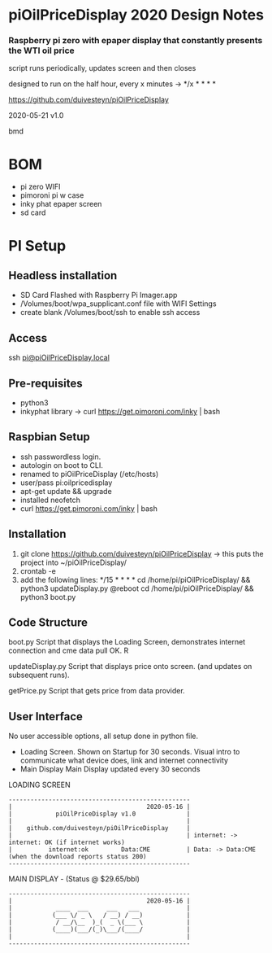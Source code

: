 # piOilPriceDisplay 2020 Design Notes
### Raspberry pi zero with epaper display that constantly presents the WTI oil price
script runs periodically, updates screen and then closes

designed to run on the half hour, every x minutes -> */x * * * * 

https://github.com/duivesteyn/piOilPriceDisplay

2020-05-21 v1.0

bmd


# BOM
- pi zero WIFI
- pimoroni pi w case
- inky phat epaper screen
- sd card

# PI Setup
## Headless installation
- SD Card Flashed with Raspberry Pi Imager.app
- /Volumes/boot/wpa_supplicant.conf file with WIFI Settings
- create blank /Volumes/boot/ssh to enable ssh access

## Access
ssh pi@piOilPriceDisplay.local

## Pre-requisites
- python3
- inkyphat library -> curl https://get.pimoroni.com/inky | bash

## Raspbian Setup
- ssh passwordless login. 
- autologin on boot to CLI.
- renamed to piOilPriceDisplay (/etc/hosts)
- user/pass pi:oilpricedisplay
- apt-get update && upgrade
- installed neofetch
- curl https://get.pimoroni.com/inky | bash
 
## Installation
1. git clone https://github.com/duivesteyn/piOilPriceDisplay    -> this puts the project into ~/piOilPriceDisplay/
3. crontab -e
4. add the following lines:
*/15 * * * * cd /home/pi/piOilPriceDisplay/ && python3 updateDisplay.py
@reboot cd /home/pi/piOilPriceDisplay/ && python3 boot.py

## Code Structure 
boot.py
 	Script that displays the Loading Screen, demonstrates internet connection and cme data pull OK. R
	
updateDisplay.py 
    Script that displays price onto screen. (and updates on subsequent runs).

getPrice.py
    Script that gets price from data provider.

## User Interface
No user accessible options, all setup done in python file.
- Loading Screen. 	Shown on Startup for 30 seconds. Visual intro to communicate what device does, link and internet connectivity
- Main Display 		Main Display updated every 30 seconds

LOADING SCREEN

    --------------------------------------------------
    |                                     2020-05-16 |
    |            piOilPriceDisplay v1.0              |
    |                                                |
    |    github.com/duivesteyn/piOilPriceDisplay     |
    |                                                | internet: -> internet: OK (if internet works)		
    |          internet:ok         Data:CME          | Data: -> Data:CME         (when the download reports status 200)
    --------------------------------------------------

MAIN DISPLAY - (Status @ $29.65/bbl)

    --------------------------------------------------
    |                                     2020-05-16 | 
    |            ____  ___     ___   ___ 		     |
    |           (___ \/ _ \   / __) / __)		     |
    |            / __/\__  )_(  _ \(___ \		     |
    |           (____)(___/(_)\___/(____/            |
    |                                                |
    --------------------------------------------------
